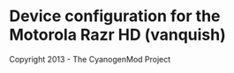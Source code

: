 Device configuration for the Motorola Razr HD (vanquish)
===============================

Copyright 2013 - The CyanogenMod Project
